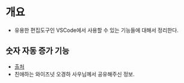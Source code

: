 # 개요 
- 유용한 편집도구인 VSCode에서 사용할 수 있는 기능들에 대해서 정리한다. 

## 숫자 자동 증가 기능 
- [출처](https://shubamba.tistory.com/86?category=124855)
- 친애하는 와이즈넛 오경하 사우님께서 공유해주신 정보. 
